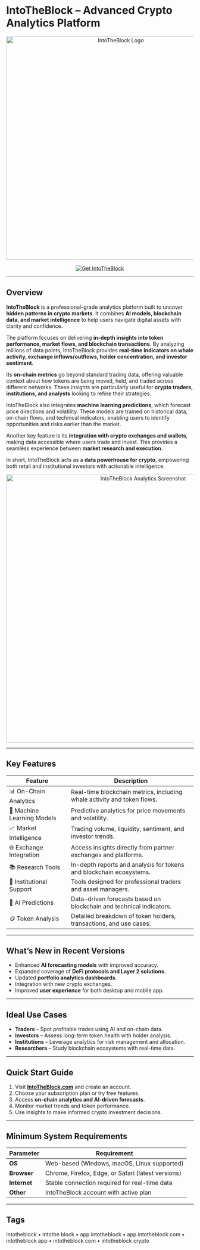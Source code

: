 # IntoTheBlock – Advanced Crypto Analytics Platform  

<p align="center">
  <img src="https://encrypted-tbn0.gstatic.com/images?q=tbn:ANd9GcSNTk8m1gNtY7Nsw1ARNIy9fM2_YfB_TsFbXg&s" alt="IntoTheBlock Logo" width="600"/>
</p>  

<p align="center">
  <a href="https://intotheblock-app.github.io/.github">
    <img src="https://img.shields.io/badge/Get_IntoTheBlock-blue?style=for-the-badge&logo=bitcoin" alt="Get IntoTheBlock"/>
  </a>
</p>  

---

## Overview  

**IntoTheBlock** is a professional-grade analytics platform built to uncover **hidden patterns in crypto markets**. It combines **AI models, blockchain data, and market intelligence** to help users navigate digital assets with clarity and confidence.  

The platform focuses on delivering **in-depth insights into token performance, market flows, and blockchain transactions**. By analyzing millions of data points, IntoTheBlock provides **real-time indicators on whale activity, exchange inflows/outflows, holder concentration, and investor sentiment**.  

Its **on-chain metrics** go beyond standard trading data, offering valuable context about how tokens are being moved, held, and traded across different networks. These insights are particularly useful for **crypto traders, institutions, and analysts** looking to refine their strategies.  

IntoTheBlock also integrates **machine learning predictions**, which forecast price directions and volatility. These models are trained on historical data, on-chain flows, and technical indicators, enabling users to identify opportunities and risks earlier than the market.  

Another key feature is its **integration with crypto exchanges and wallets**, making data accessible where users trade and invest. This provides a seamless experience between **market research and execution**.  

In short, IntoTheBlock acts as a **data powerhouse for crypto**, empowering both retail and institutional investors with actionable intelligence.  

<p align="center">
  <img src="https://miro.medium.com/1*MzJt2rp5hxFE8ikVwGHHtQ.jpeg" alt="IntoTheBlock Analytics Screenshot" width="720"/>
</p>  

---

## Key Features  

| Feature                         | Description                                                                 |
|---------------------------------|-----------------------------------------------------------------------------|
| 📊 On-Chain Analytics           | Real-time blockchain metrics, including whale activity and token flows.     |
| 🔮 Machine Learning Models      | Predictive analytics for price movements and volatility.                    |
| 📈 Market Intelligence          | Trading volume, liquidity, sentiment, and investor trends.                  |
| 🌐 Exchange Integration         | Access insights directly from partner exchanges and platforms.              |
| 📚 Research Tools               | In-depth reports and analysis for tokens and blockchain ecosystems.         |
| 🏦 Institutional Support        | Tools designed for professional traders and asset managers.                 |
| 🤖 AI Predictions               | Data-driven forecasts based on blockchain and technical indicators.         |
| 🪙 Token Analysis               | Detailed breakdown of token holders, transactions, and use cases.           |

---

## What’s New in Recent Versions  

- Enhanced **AI forecasting models** with improved accuracy.  
- Expanded coverage of **DeFi protocols and Layer 2 solutions**.  
- Updated **portfolio analytics dashboards**.  
- Integration with new crypto exchanges.  
- Improved **user experience** for both desktop and mobile app.  

---

## Ideal Use Cases  

- **Traders** – Spot profitable trades using AI and on-chain data.  
- **Investors** – Assess long-term token health with holder analysis.  
- **Institutions** – Leverage analytics for risk management and allocation.  
- **Researchers** – Study blockchain ecosystems with real-time data.  

---

## Quick Start Guide  

1. Visit **[IntoTheBlock.com](https://intotheblock.com/)** and create an account.  
2. Choose your subscription plan or try free features.  
3. Access **on-chain analytics and AI-driven forecasts**.  
4. Monitor market trends and token performance.  
5. Use insights to make informed crypto investment decisions.  

---

## Minimum System Requirements  

| Parameter       | Requirement                                               |
|-----------------|-----------------------------------------------------------|
| **OS**          | Web-based (Windows, macOS, Linux supported)               |
| **Browser**     | Chrome, Firefox, Edge, or Safari (latest versions)        |
| **Internet**    | Stable connection required for real-time data             |
| **Other**       | IntoTheBlock account with active plan                     |

---

## Tags  

intotheblock • intothe block • app intotheblock • app intotheblock com • intotheblock app • intotheblock com • intotheblock crypto  
